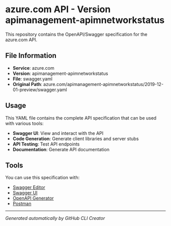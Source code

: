 # azure.com API - Version apimanagement-apimnetworkstatus

This repository contains the OpenAPI/Swagger specification for the azure.com API.

## File Information

- **Service**: azure.com
- **Version**: apimanagement-apimnetworkstatus
- **File**: swagger.yaml
- **Original Path**: azure.com/apimanagement-apimnetworkstatus/2019-12-01-preview/swagger.yaml

## Usage

This YAML file contains the complete API specification that can be used with various tools:

- **Swagger UI**: View and interact with the API
- **Code Generation**: Generate client libraries and server stubs
- **API Testing**: Test API endpoints
- **Documentation**: Generate API documentation

## Tools

You can use this specification with:

- [Swagger Editor](https://editor.swagger.io/)
- [Swagger UI](https://swagger.io/tools/swagger-ui/)
- [OpenAPI Generator](https://openapi-generator.tech/)
- [Postman](https://www.postman.com/)

---

*Generated automatically by GitHub CLI Creator*
